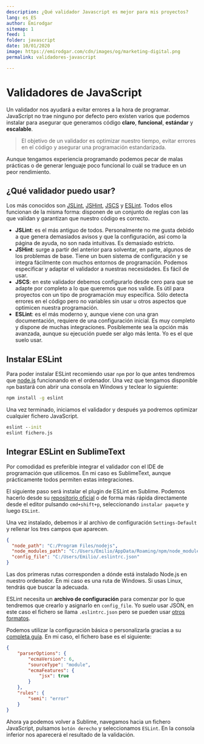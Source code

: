 ```yaml
---
description: ¿Qué validador Javascript es mejor para mis proyectos?
lang: es_ES
author: Emirodgar
sitemap: 1
feed: 1
folder: javascript
date: 10/01/2020
image: https://emirodgar.com/cdn/images/og/marketing-digital.png
permalink: validadores-javascript

---
```


# Validadores de JavaScript

Un validador nos ayudará a evitar errores a la hora de programar. JavaScript no trae ninguno por defecto pero existen varios que podemos instalar para asegurar que generamos código **claro**, **funcional**, **estándar** y **escalable**.

> El objetivo de un validador es optimizar nuestro tiempo, evitar errores en el código y asegurar una programación estandarizada.

Aunque tengamos experiencia programando podemos pecar de malas prácticas o de generar lenguaje poco funcional lo cuál se traduce en un peor rendimiento. 

## ¿Qué validador puedo usar?

Los más conocidos son [JSLint](http://www.jslint.com/), [JSHint](http://jshint.com/), [JSCS](http://jscs.info/) y [ESLint](http://eslint.org/). Todos ellos funcionan de la misma forma: disponen de un conjunto de reglas con las que validan y garantizan que nuestro código es correcto.

- **JSLint**: es el más antiguo de todos. Personalmente no me gusta debido a que genera demasiados avisos y que la configuración, así como la página de ayuda, no son nada intuitivas. Es demasiado estricto.
- **JSHint**: surge a partir del anterior para solventar, en parte, algunos de los problemas de base. Tiene un buen sistema de configuración y se integra fácilmente con muchos entornos de programación. Podemos especificar y adaptar el validador a nuestras necesidades. Es fácil de usar.
- **JSCS**: en este validador debemos configurarlo desde cero para que se adapte por completo a lo que queremos que nos valide. Es útil para proyectos con un tipo de programación muy específica. Sólo detecta errores en el código pero no variables sin usar u otros aspectos que optimicen nuestra programación.
- **ESLint**: es el más moderno y, aunque viene con una gran documentación, requiere de una configuración inicial. Es muy completo y dispone de muchas integraciones. Posiblemente sea la opción más avanzada, aunque su ejecución puede ser algo más lenta. Yo es el que suelo usar.

## Instalar ESLint

Para poder instalar ESLint recomiendo usar `npm` por lo que antes tendremos que [node.js](https://nodejs.org/en/) funcionando en el ordenador. Una vez que tengamos disponible `npm` bastará con abrir una consola en Windows y teclear lo siguiente:

```cmd
npm install -g eslint
```

Una vez terminado, iniciamos el validador y después ya podremos optimizar cualquier fichero JavaScript.

```cmd
eslint --init
eslint fichero.js
```

## Integrar ESLint en SublimeText

Por comodidad es preferible integrar el validador con el IDE de programación que utilicemos. En mi caso es SublimeText, aunque prácticamente todos permiten estas integraciones. 

El siguiente paso será instalar el plugin de ESLint en Sublime. Podemos hacerlo desde su [repositorio oficial](https://packagecontrol.io/packages/ESLint) o de forma más rápida directamente desde el editor pulsando `cmd+shift+p`, seleccionando `instalar paquete` y luego `ESLint`.

Una vez instalado, debemos ir al archivo de configuración `Settings-Default` y rellenar los tres campos que aparecen.

```json
{
  "node_path": "C:/Program Files/nodejs",
  "node_modules_path": "C:/Users/Emilio/AppData/Roaming/npm/node_modules",
  "config_file": "C:/Users/Emilio/.eslintrc.json"
}
```

Las dos primeras rutas corresponden a dónde está instalado Node.js en nuestro ordenador. En mi caso es una ruta de Windows. Si usas Linux, tendrás que buscar la adecuada.

ESLint necesita un **archivo de configuración** para comenzar por lo que tendremos que crearlo y asignarlo en `config_file`. Yo suelo usar JSON, en este caso el fichero se llama `.eslintrc.json` pero se pueden usar [otros formatos](https://eslint.org/docs/user-guide/configuring#configuration-file-formats).

Podemos utilizar la configuración básica o personalizarla gracias a su [completa guía](https://eslint.org/docs/user-guide/configuring). En mi caso, el fichero base es el siguiente:
```json
{
    "parserOptions": {
        "ecmaVersion": 6,
        "sourceType": "module",
        "ecmaFeatures": {
            "jsx": true
        }
    },
    "rules": {
        "semi": "error"
    }
}
```

Ahora ya podemos volver a Sublime, navegamos hacia un fichero JavaScript, pulsamos `botón derecho` y seleccionamos `ESLint`. En la consola inferior nos aparecerá el resultado de la validación.
<!--stackedit_data:
eyJoaXN0b3J5IjpbLTQ2NjA4MzkzMywtMjA4NjgwMTAxMywtMT
YyNTE2ODc3LC0xMjE2ODExNjg2LDk1MTMzNzEyMiwxMTc2OTk5
NThdfQ==
-->